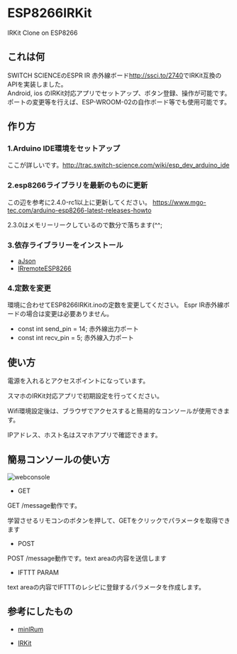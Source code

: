 ESP8266IRKit
=====

IRKit Clone on ESP8266

## これは何

SWITCH SCIENCEのESPR IR 赤外線ボード<http://ssci.to/2740>でIRKit互換のAPIを実装しました。  
Android, ios のIRKit対応アプリでセットアップ、ボタン登録、操作が可能です。
ポートの変更等を行えば、ESP-WROOM-02の自作ボード等でも使用可能です。

## 作り方
### 1.Arduino IDE環境をセットアップ  

  ここが詳しいです。<http://trac.switch-science.com/wiki/esp_dev_arduino_ide>

### 2.esp8266ライブラリを最新のものに更新 

  この辺を参考に2.4.0-rc1以上に更新してください。
  <https://www.mgo-tec.com/arduino-esp8266-latest-releases-howto>

  2.3.0はメモリーリークしているので数分で落ちます(^^;

### 3.依存ライブラリーをインストール

* [aJson](https://github.com/interactive-matter/aJson)
* [IRremoteESP8266](https://github.com/markszabo/IRremoteESP8266)

### 4.定数を変更

  環境に合わせてESP8266IRKit.inoの定数を変更してください。
  Espr IR赤外線ボードの場合は変更は必要ありません。
  
* const int send_pin = 14; 赤外線出力ポート
* const int recv_pin = 5;  赤外線入力ポート

## 使い方

電源を入れるとアクセスポイントになっています。

スマホのIRKit対応アプリで初期設定を行ってください。

Wifi環境設定後は、ブラウザでアクセスすると簡易的なコンソールが使用できます。

IPアドレス、ホスト名はスマホアプリで確認できます。

## 簡易コンソールの使い方
![webconsole](https://raw.githubusercontent.com/toskaw/ESP8266IRKit/master/console.JPG)

* GET

GET /message動作です。

学習させるリモコンのボタンを押して、GETをクリックでパラメータを取得できます

* POST

POST /message動作です。text areaの内容を送信します

* IFTTT PARAM

text areaの内容でIFTTTのレシピに登録するパラメータを作成します。


## 参考にしたもの

* [minlRum](https://github.com/9SQ/minIRum)

* [IRKit](http://getirkit.com/)

